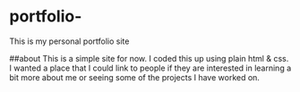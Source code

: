# portfolio-
This is my personal portfolio site

##about
This is a simple site for now. I coded this up using plain html & css. I wanted a place that I could link to people if they are interested in learning a bit more about me or seeing some of the projects I have worked on. 